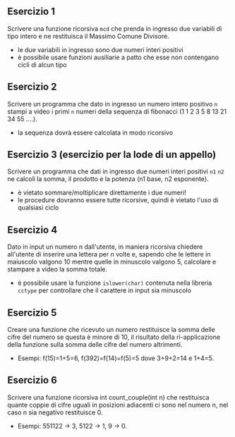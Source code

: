 ## Esercizio 1

Scrivere una funzione ricorsiva `mcd` che prenda in ingresso due variabili di tipo intero e ne restituisca il Massimo Comune Divisore.
 - le due variabili in ingresso sono due numeri interi positivi
 - è possibile usare funzioni ausiliarie a patto che esse non contengano cicli di alcun tipo

## Esercizio 2

Scrivere un programma che dato in ingresso un numero intero positivo `n` stampi a video i primi 
`n` numeri della sequenza di fibonacci (1 1 2 3 5 8 13 21 34 55 ....).
 - la sequenza dovrà essere calcolata in modo ricorsivo

## Esercizio 3 (esercizio per la lode di un appello)

Scrivere un programma che dati in ingresso due numeri interi positivi `n1` `n2` ne calcoli la somma, il prodotto e la potenza (n1 base, n2 esponente).
 - è vietato sommare/moltiplicare direttamente i due numeri!
 - le procedure dovranno essere tutte ricorsive, quindi è vietato l'uso di qualsiasi ciclo

## Esercizio 4
Dato in input un numero n dall'utente, in maniera ricorsiva chiedere all'utente di inserire una lettera per n volte e, sapendo che le lettere in maiuscolo valgono 10 mentre quelle in minuscolo valgono 5, calcolare e stampare a video la somma totale.
 - è possibile usare la funzione `islower(char)` contenuta nella libreria `cctype` per controllare che il carattere in input sia minuscolo

## Esercizio 5
Creare una funzione che ricevuto un numero restituisce la somma delle cifre del numero 
se questa è minore di 10, il risultato della ri-applicazione della funzione sulla somma 
delle cifre del numero altrimenti.

- Esempi: f(15)=1+5=6, f(392)=f(14)=f(5)=5 dove 3+9+2=14 e 1+4=5.

## Esercizio 6
Scrivere  una funzione ricorsiva int count_couple(int n) che restituisca quante coppie di cifre uguali in posizioni adiacenti 
ci sono nel numero n, nel caso n sia negativo restituisce 0.
- Esempi: 551122 -> 3, 5122 -> 1, 9 -> 0.